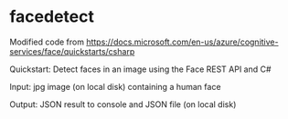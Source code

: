 # facedetect
Modified code from https://docs.microsoft.com/en-us/azure/cognitive-services/face/quickstarts/csharp

Quickstart: Detect faces in an image using the Face REST API and C#

Input: jpg image (on local disk) containing a human face

Output: JSON result to console and JSON file (on local disk)

